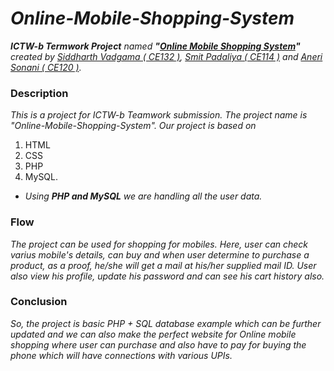 # *Online-Mobile-Shopping-System*
*__ICTW-b Termwork Project__ named __"[Online Mobile Shopping System](https://github.com/Siddhu2543/Online-Mobile-Shopping-System)"__ created by [Siddharth Vadgama ( CE132 )](https://github.com/Siddhu2543), [Smit Padaliya ( CE114 )](https://github.com/Smit-05) and [Aneri Sonani ( CE120 )](https://github.com/AneriSonani09).*

### Description
*This is a project for ICTW-b Teamwork submission. The project name is "Online-Mobile-Shopping-System". Our project is based on*
1. HTML 
2. CSS 
3. PHP 
4. MySQL.
* _Using_ ___PHP and MySQL___ _we are handling all the user data._

### Flow
*The project can be used for shopping for mobiles. Here, user can check varius mobile's details, can buy and when user determine to purchase a product, as a proof, he/she will get a mail at his/her supplied mail ID. User also view his profile, update his password and can see his cart history also.*

### Conclusion
*So, the project is basic PHP + SQL database example which can be further updated and we can also make the perfect website for Online mobile shopping where user can purchase and also have to pay for buying the phone which will have connections with various UPIs.*
